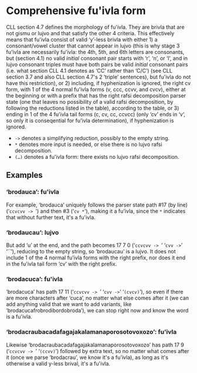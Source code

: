 # Comprehensive fu'ivla form

CLL section 4.7 defines the morphology of fu'ivla. They are brivla that are not gismu or lujvo and that satisfy the other 4 criteria. This effectively means that fu'ivla consist of valid ‘y’-less brivla with either 1) a consonant/vowel cluster that cannot appear in lujvo (this is why stage 3 fu'ivla are necessarily fu'ivla: the 4th, 5th, and 6th letters are consonants, but (section 4.1) no valid _initial_ consonant pair starts with ‘r’, ‘n’, or ‘l’, and in lujvo consonant triples must have both pairs be valid _initial_ consonant pairs (i.e. what section CLL 4.1 denotes as ‘CC’ rather than ‘C/C’) (see CLL section 3.7 and also CLL section 4.7's 2 ‘triple’ sentences), but fu'ivla do not have this restriction), or 2) including, if hyphenization is ignored, the right cv form, with 1 of the 4 normal fu'ivla forms (v, ccc, ccvv, and cvcv), either at the beginning or with a prefix that has the right rafsi decomposition parser state (one that leaves no possibility of a valid rafsi decomposition, by following the reductions listed in the table), according to the table, or 3) ending in 1 of the 4 fu'ivla tail forms (c, cv, cc, ccvcc) (only ‘cv’ ends in ‘v’, so only it is conseqential for fu'ivla determination), if hyphenization is ignored.

- `->` denotes a simplifying reduction, possibly to the empty string.
- `*` denotes more input is needed, or else there is no lujvo rafsi decomposition.
- `(…)` denotes a fu'ivla form: there exists no lujvo rafsi decomposition.

## Examples

### ‘brodauca’: fu'ivla

For example, ‘brodauca’ uniquely follows the parser state path #17 (by line)
(‘`ccvcvv -> `’) and then #3 (‘`cv *`’), making it a fu'ivla, since the `*`
indicates that without further text, it's a fu'ivla.

### ‘brodaucau’: lujvo

But add ‘u’ at the end, and the path becomes 17 7 0 (‘`ccvcvv -> `’ ‘`cvv ->`’
‘``’), reducing to the empty string, so ‘brodaucau’ is a lujvo.  It does not
include 1 of the 4 normal fu'ivla forms with the right prefix, nor does it end
in the fu'ivla tail form ‘cv’ with the right prefix.

### ‘brodacuca’: fu'ivla

‘brodacuca’ has path 17 11 (‘`ccvcvv -> `’ ‘`cvv ->`’ ‘`(cvcv)`’), so even if
there are more characters after ‘cuca’, no matter what else comes after it (we
can add anything valid that we want to add variants, like
‘brodacucafrobrodibordobroda’), we can stop right now and know the word is a
fu'ivla.

### ‘brodacraubacadafagajakalamanaporosotovoxozo’: fu'ivla

Likewise ‘brodacraubacadafagajakalamanaporosotovoxozo’ has path 17 9 (‘`ccvcvv
-> `’ ‘`(ccvv)`’) followed by extra text, so no matter what comes after it
(once we parse ‘brodacrau’, we know it's a fu'ivla), as long as it's otherwise
a valid y-less brival, it's a fu'ivla.
